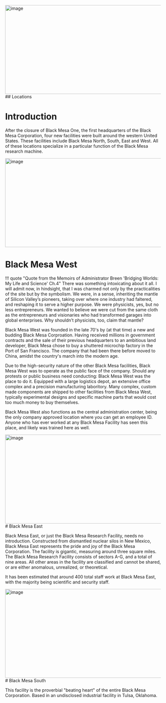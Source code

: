 <img width="1440" height="288" alt="image" src="https://github.com/user-attachments/assets/075313d9-b79d-4344-8a39-c726b041a8c8" />
## Locations

# Introduction

 After the closure of Black Mesa One, the first headquarters of the Black Mesa Corporation, four new facilities were built around the western United States. These facilities include Black Mesa North, South, East and West. All of these locations specialize in a particular function of the Black Mesa research machine. 

<img width="1440" height="288" alt="image" src="https://github.com/user-attachments/assets/ecde065f-cab0-4050-98ee-be03df9eb91e" />

# Black Mesa West
!!! quote "Quote from the Memoirs of Administrator Breen 'Bridging Worlds: My Life and Science' Ch.4"
    There was something intoxicating about it all. I will admit now, in hindsight, that I was charmed not only by the practicalities of the site but by the symbolism. We were, in a sense, inheriting the mantle of Silicon Valley’s pioneers, taking over where one industry had faltered, and reshaping it to serve a higher purpose. We were physicists, yes, but no less entrepreneurs. We wanted to believe we were cut from the same cloth as the entrepreneurs and visionaries who had transformed garages into global enterprises. Why shouldn’t physicists, too, claim that mantle?

Black Mesa West was founded in the late 70's by (at that time) a new and budding Black Mesa Corproation. Having received millions in government contracts and the sale of their previous headquarters to an ambitious land developer, Black Mesa chose to buy a shuttered microchip factory in the Port of San Francisco. The company that had been there before moved to China, amidst the country's march into the modern age. 

Due to the high-security nature of the other Black Mesa facilities, Black Mesa West was to operate as the public face of the company. Should any protests or public business need conducting: Black Mesa West was the place to do it. Equipped with a large logistics depot, an extensive office complex and a precision manufacturing laboritory. Many complex, custom made components are shipped to other facilities from Black Mesa West, typically experimental designs and specific machine parts that would cost too much money to buy themselves. 

Black Mesa West also functions as the central administration center, being the only company approved location where you can get an employee ID. Anyone who has ever worked at any Black Mesa Facility has seen this place, and likely was trained here as well. 

<img width="1440" height="288" alt="image" src="https://github.com/user-attachments/assets/9d8c99a5-5960-4d5c-a956-3fb4ac919100" />
# Black Mesa East

Black Mesa East, or just the Black Mesa Research Facility, needs no introduction. Constructed from dismantled nuclear silos in New Mexico, Black Mesa East represents the pride and joy of the Black Mesa Corporation. The facility is gigantic, measuring around three square miles. The Black Mesa Research Facility consists of sectors A-G, and a total of nine areas. All other areas in the facility are classified and cannot be shared, or are either anomalous, unrealized, or theoretical. 

It has been estimated that around 400 total staff work at Black Mesa East, with the majority being scientific and security staff. 

<img width="1440" height="288" alt="image" src="https://github.com/user-attachments/assets/3650b969-9358-44eb-8970-9d65130d1f71" />
# Black Mesa South

This facility is the proverbial "beating heart" of the entire Black Mesa Corporation. Based in an undisclosed industrial facility in Tulsa, Oklahoma.

